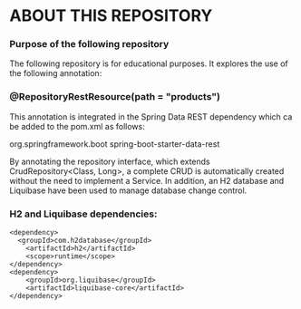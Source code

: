 # ABOUT THIS REPOSITORY
### Purpose of the following repository

The following repository is for educational purposes. It explores the use of the following annotation:
### @RepositoryRestResource(path = "products")
This annotation is integrated in the Spring Data REST dependency which ca be added to the pom.xml as follows:
    
  <dependency>
    <groupId>org.springframework.boot</groupId>
    <artifactId>spring-boot-starter-data-rest</artifactId>
  </dependency>

By annotating the repository interface, which extends CrudRepository<Class, Long>, a complete CRUD is automatically created without the need to implement a Service.
In addition, an H2 database and Liquibase have been used to manage database change control.

### H2 and Liquibase dependencies:
    <dependency>
      <groupId>com.h2database</groupId>
    	<artifactId>h2</artifactId>
    	<scope>runtime</scope>
	</dependency>
	<dependency>
    	<groupId>org.liquibase</groupId>
    	<artifactId>liquibase-core</artifactId>
	</dependency>
